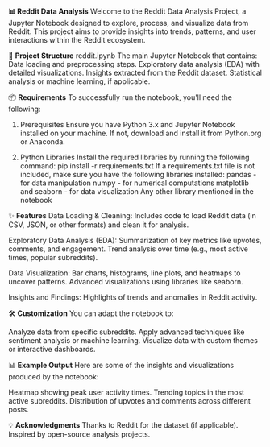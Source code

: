 **📊 Reddit Data Analysis**
Welcome to the Reddit Data Analysis Project, a Jupyter Notebook designed to explore, process, and visualize data from Reddit. This project aims to provide insights into trends, patterns, and user interactions within the Reddit ecosystem.

📁 **Project Structure**
reddit.ipynb
The main Jupyter Notebook that contains:
Data loading and preprocessing steps.
Exploratory data analysis (EDA) with detailed visualizations.
Insights extracted from the Reddit dataset.
Statistical analysis or machine learning, if applicable.

📦 **Requirements**
To successfully run the notebook, you'll need the following:

1. Prerequisites
Ensure you have Python 3.x and Jupyter Notebook installed on your machine. If not, download and install it from Python.org or Anaconda.

2. Python Libraries
Install the required libraries by running the following command:
    pip install -r requirements.txt
If a requirements.txt file is not included, make sure you have the following libraries installed:
pandas - for data manipulation
numpy - for numerical computations
matplotlib and seaborn - for data visualization
Any other library mentioned in the notebook

✨ **Features**
Data Loading & Cleaning:
Includes code to load Reddit data (in CSV, JSON, or other formats) and clean it for analysis.

Exploratory Data Analysis (EDA):
Summarization of key metrics like upvotes, comments, and engagement.
Trend analysis over time (e.g., most active times, popular subreddits).

Data Visualization:
Bar charts, histograms, line plots, and heatmaps to uncover patterns.
Advanced visualizations using libraries like seaborn.

Insights and Findings:
Highlights of trends and anomalies in Reddit activity.

🛠️ **Customization**
You can adapt the notebook to:

Analyze data from specific subreddits.
Apply advanced techniques like sentiment analysis or machine learning.
Visualize data with custom themes or interactive dashboards.

📊 **Example Output**
Here are some of the insights and visualizations produced by the notebook:

Heatmap showing peak user activity times.
Trending topics in the most active subreddits.
Distribution of upvotes and comments across different posts.

💡 **Acknowledgments**
Thanks to Reddit for the dataset (if applicable).
Inspired by open-source analysis projects.

